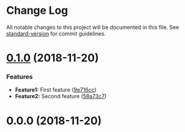 # Change Log

All notable changes to this project will be documented in this file. See [standard-version](https://github.com/conventional-changelog/standard-version) for commit guidelines.

<a name="0.1.0"></a>
# [0.1.0](https://github.com/jdavidhermoso/learning-project-versioning/compare/v0.0.0...v0.1.0) (2018-11-20)


### Features

* **Feature1:** First feature ([9e716cc](https://github.com/jdavidhermoso/learning-project-versioning/commit/9e716cc))
* **Feature2:** Second feature ([58a73c7](https://github.com/jdavidhermoso/learning-project-versioning/commit/58a73c7))



<a name="0.0.0"></a>
# 0.0.0 (2018-11-20)
